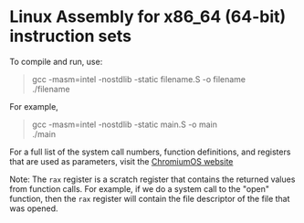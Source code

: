 # Linux Assembly for x86_64 (64-bit) instruction sets

To compile and run, use:

> gcc -masm=intel -nostdlib -static filename.S -o filename<br/>
> ./filename

For example,

> gcc -masm=intel -nostdlib -static main.S -o main<br/>
> ./main


For a full list of the system call numbers, function definitions, and registers that are used as parameters, visit the [ChromiumOS website](https://chromium.googlesource.com/chromiumos/docs/+/HEAD/constants/syscalls.md#x86_64-64_bit)

Note: The `rax` register is a scratch register that contains the returned values from function calls. For example, if we do a system call to the "open" function, then the `rax` register will contain the file descriptor of the file that was opened.
